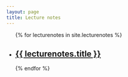 ```yaml
---
layout: page
title: Lecture notes
---
```




<ul>
  {% for lecturenotes in site.lecturenotes %}
   <!--  <li>
      <h2>{{ lecturenotes.title }}</h2>
       <p>{{ lecturenotes.content | markdownify }}</p>
    </li> -->
<li>
      <h2><a href="{{ lecturenotes.url | relative_url }}">{{ lecturenotes.title }}</a></h2>
         </li>

     
  {% endfor %}
</ul>
